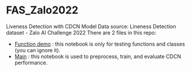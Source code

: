 # FAS_Zalo2022
Liveness Detection with CDCN Model
Data source: Lineness Detection dataset - Zalo AI Challenge 2022
There are 2 files in this repo:
* [Function demo]([fas-preprocess.ipynb]) : this notebook is only for testing functions and classes (you can ignore it).
* [Main]([fas-train.ipynb]) : this notebook is used to preprocess, train, and evaluate CDCN performance.
